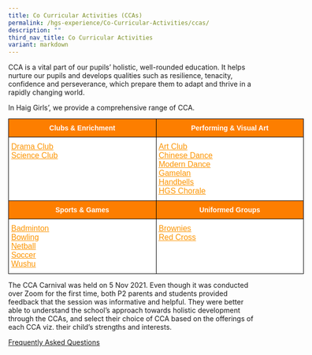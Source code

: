 ```yaml
---
title: Co Curricular Activities (CCAs)
permalink: /hgs-experience/Co-Curricular-Activities/ccas/
description: ""
third_nav_title: Co Curricular Activities
variant: markdown
---
```

CCA is a vital part of our pupils’ holistic, well-rounded education. It helps nurture our pupils and develops qualities such as resilience, tenacity, confidence and perseverance, which prepare them to adapt and thrive in a rapidly changing world.

In Haig Girls’, we provide a comprehensive range of CCA.

<style type="text/css">
.tg  {border-collapse:collapse;border-spacing:0;margin:0px auto;}
.tg td{border-color:black;border-style:solid;border-width:1px;font-family:Arial, sans-serif;font-size:14px;
  overflow:hidden;padding:10px 5px;word-break:normal;}
.tg th{border-color:black;border-style:solid;border-width:1px;font-family:Arial, sans-serif;font-size:14px;
  font-weight:normal;overflow:hidden;padding:10px 5px;word-break:normal;}
.tg .tg-5sko{background-color:#FFF;font-size:16px;text-align:left;vertical-align:top}
.tg .tg-t0cp{background-color:#FD7E00;color:#FFF;font-weight:bold;text-align:center;vertical-align:top}
</style>
<table class="tg" style="undefined;table-layout: fixed; width: 600px">
<colgroup>
<col style="width: 300px">
<col style="width: 300px">
</colgroup>
<tbody>
  <tr>
    <td class="tg-t0cp"><span style="color:white">Clubs &amp; Enrichment</span></td>
    <td class="tg-t0cp"><span style="color:white">Performing &amp; Visual Art</span></td>
  </tr>
  <tr>
    <td class="tg-5sko"><a href="/hgs-experience/Co-Curricular-Activities/drama-club/" target="_blank" rel="noopener noreferrer"><span style="text-decoration:underline;color:#FC9400">Drama Club</span></a><br><a href="/hgs-experience/Co-Curricular-Activities/science-club/" target="_blank" rel="noopener noreferrer"><span style="text-decoration:underline;color:#FC9400">Science Club</span></a></td>
    <td class="tg-5sko"><a href="/hgs-experience/Co-Curricular-Activities/art-club/" target="_blank" rel="noopener noreferrer"><span style="text-decoration:underline;color:#FC9400">Art Club</span></a><br><a href="/hgs-experience/Co-Curricular-Activities/chinese-dance/" target="_blank" rel="noopener noreferrer"><span style="text-decoration:underline;color:#FC9400">Chinese Dance</span></a><br><a href="/hgs-experience/Co-Curricular-Activities/modern-dance/" target="_blank" rel="noopener noreferrer"><span style="text-decoration:underline;color:#FC9400">Modern Dance</span></a><br><a href="/hgs-experience/Co-Curricular-Activities/gamelan/" target="_blank" rel="noopener noreferrer"><span style="text-decoration:underline;color:#FC9400">Gamelan</span></a><br><a href="/hgs-experience/Co-Curricular-Activities/handbells/" target="_blank" rel="noopener noreferrer"><span style="text-decoration:underline;color:#FC9400">Handbells</span></a><br><a href="/hgs-experience/Co-Curricular-Activities/hgs-chorale/" target="_blank" rel="noopener noreferrer"><span style="text-decoration:underline;color:#FC9400">HGS Chorale</span></a></td>
  </tr>
  <tr>
    <td class="tg-t0cp"><span style="color:white">Sports &amp; Games</span></td>
    <td class="tg-t0cp"><span style="color:white">Uniformed Groups</span></td>
  </tr>
  <tr>
    <td class="tg-5sko"><a href="/hgs-experience/Co-Curricular-Activities/badminton/" target="_blank" rel="noopener noreferrer"><span style="text-decoration:underline;color:#FC9400">Badminton</span></a><br><a href="/hgs-experience/Co-Curricular-Activities/bowling/" target="_blank" rel="noopener noreferrer"><span style="text-decoration:underline;color:#FC9400">Bowling</span></a><br><a href="/hgs-experience/Co-Curricular-Activities/netball/" target="_blank" rel="noopener noreferrer"><span style="text-decoration:underline;color:#FC9400">Netball</span></a><br><a href="/hgs-experience/Co-Curricular-Activities/soccer/" target="_blank" rel="noopener noreferrer"><span style="text-decoration:underline;color:#FC9400">Soccer</span></a><br><a href="/hgs-experience/Co-Curricular-Activities/wushu/" target="_blank" rel="noopener noreferrer"><span style="text-decoration:underline;color:#FC9400">Wushu</span></a></td>
    <td class="tg-5sko"><a href="/hgs-experience/Co-Curricular-Activities/brownies/" target="_blank" rel="noopener noreferrer"><span style="text-decoration:underline;color:#FC9400">Brownies</span></a><br><a href="/hgs-experience/Co-Curricular-Activities/red-cross-youth/" target="_blank" rel="noopener noreferrer"><span style="text-decoration:underline;color:#FC9400">Red Cross</span></a></td>
  </tr>
</tbody>
</table>




The CCA Carnival was held on 5 Nov 2021. Even though it was conducted over Zoom for the first time, both P2 parents and students provided feedback that the session was informative and helpful. They were better able to understand the school’s approach towards holistic development through the CCAs, and select their choice of CCA based on the offerings of each CCA viz. their child’s strengths and interests.&nbsp;

[Frequently Asked Questions](/hgs-experience/Co-Curricular-Activities/faq/)